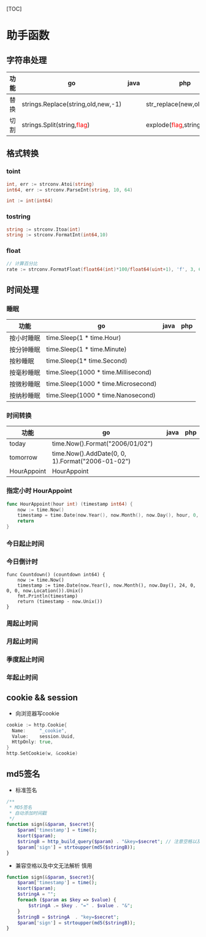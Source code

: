 [TOC]



# 助手函数



## 字符串处理

| 功能 | go                                                | java | php                                         |
| ---- | ------------------------------------------------- | ---- | ------------------------------------------- |
| 替换 | strings.Replace(string,old,new,-1)                |      | str_replace(new,old,string)                 |
| 切割 | strings.Split(string,<font color=red>flag</font>) |      | explode(<font color=red>flag</font>,string) |



## 格式转换

### toint

```go
int, err := strconv.Atoi(string)
int64, err := strconv.ParseInt(string, 10, 64)

int := int(int64)
```

### tostring

```go
string := strconv.Itoa(int)
string := strconv.FormatInt(int64,10)
```

###  float

```go
// 计算百分比
rate := strconv.FormatFloat(float64(int)*100/float64(uint+1), 'f', 3, 64)
```



## 时间处理

### 睡眠

| 功能       | go                                  | java | php  |
| ---------- | ----------------------------------- | ---- | ---- |
| 按小时睡眠 | time.Sleep(1 * time.Hour)           |      |      |
| 按分钟睡眠 | time.Sleep(1 * time.Minute)         |      |      |
| 按秒睡眠   | time.Sleep(1* time.Second)          |      |      |
| 按毫秒睡眠 | time.Sleep(1000 * time.Millisecond) |      |      |
| 按微秒睡眠 | time.Sleep(1000 * time.Microsecond) |      |      |
| 按纳秒睡眠 | time.Sleep(1000 * time.Nanosecond)  |      |      |

### 时间转换

| 功能        | go                                               | java | php  |
| ----------- | ------------------------------------------------ | ---- | ---- |
| today       | time.Now().Format("2006/01/02")                  |      |      |
| tomorrow    | time.Now().AddDate(0, 0, 1).Format("2006-01-02") |      |      |
| HourAppoint | HourAppoint                                      |      |      |

### 指定小时 HourAppoint

```go
func HourAppoint(hour int) (timestamp int64) {
	now := time.Now()
	timestamp = time.Date(now.Year(), now.Month(), now.Day(), hour, 0, 0, 0, now.Location()).Unix()
	return
}
```

### 今日起止时间

### 今日倒计时

```
func Countdown() (countdown int64) {
	now := time.Now()
	timestamp := time.Date(now.Year(), now.Month(), now.Day(), 24, 0, 0, 0, now.Location()).Unix()
	fmt.Println(timestamp)
	return (timestamp - now.Unix())
}
```



### 周起止时间



### 月起止时间



### 季度起止时间



### 年起止时间



## cookie && session

- 向浏览器写cookie

```go
cookie := http.Cookie{
  Name:     "_cookie",
  Value:    session.Uuid,
  HttpOnly: true,
}
http.SetCookie(w, &cookie)
```

## md5签名

- 标准签名

```php
/**
 * MD5签名
 * 自动添加时间戳
 */
function sign(&$param, $secret){
    $param['timestamp'] = time();
    ksort($param);
    $stringB = http_build_query($param) . "&key=$secret"; // 注意空格以及中文字符的编译
    $param['sign'] = strtoupper(md5($stringB));
}
```

- 兼容空格以及中文无法解析 慎用

```php
function sign(&$param, $secret){
    $param['timestamp'] = time();
    ksort($param);
    $stringA = "";
    foreach ($param as $key => $value) {
        $stringA .= $key . "=" . $value . "&";
    }
    $stringB = $stringA  . "key=$secret";
    $param['sign'] = strtoupper(md5($stringB));
}
```


